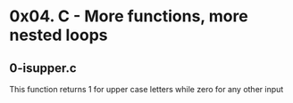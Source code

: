 # 0x04. C - More functions, more nested loops

## 0-isupper.c
This function returns 1 for upper case letters while zero for any other input